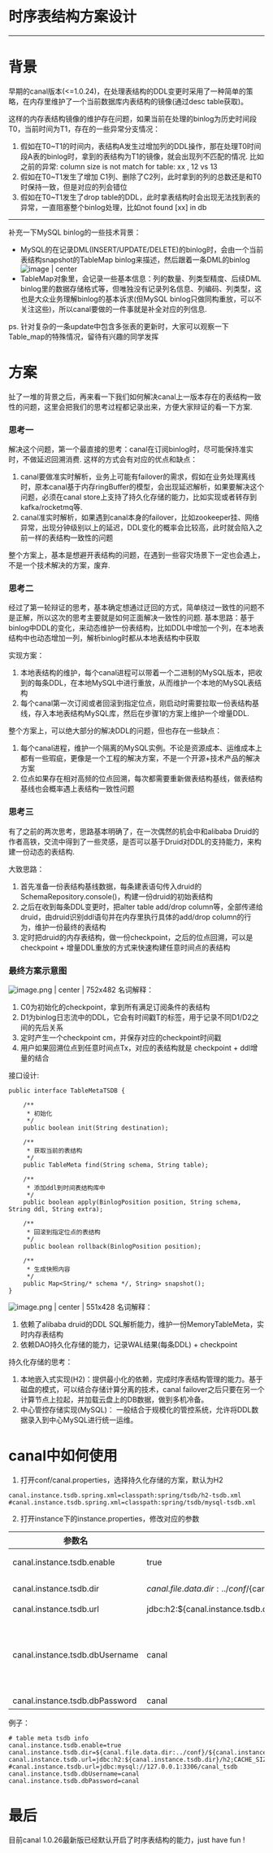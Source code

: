 # 时序表结构方案设计

***
# 背景
早期的canal版本(<=1.0.24)，在处理表结构的DDL变更时采用了一种简单的策略，在内存里维护了一个当前数据库内表结构的镜像(通过desc table获取)。

这样的内存表结构镜像的维护存在问题，如果当前在处理的binlog为历史时间段T0，当前时间为T1，存在的一些异常分支情况：

1. 假如在T0~T1的时间内，表结构A发生过增加列的DDL操作，那在处理T0时间段A表的binlog时，拿到的表结构为T1的镜像，就会出现列不匹配的情况.  比如之前的异常: column size is not match for table: xx ,  12 vs 13
2. 假如在T0~T1发生了增加 C1列、删除了C2列，此时拿到的列的总数还是和T0时保持一致，但是对应的列会错位
3. 假如在T0~T1发生了drop table的DDL，此时拿表结构时会出现无法找到表的异常，一直阻塞整个binlog处理，比如not found [xx] in db

----
补充一下MySQL binlog的一些技术背景：
* MySQL的在记录DML(INSERT/UPDATE/DELETE)的binlog时，会由一个当前表结构snapshot的TableMap binlog来描述，然后跟着一条DML的binlog
![image | center](https://cdn.yuque.com/lark/2018/png/5565/1522133102367-fab8de5a-33d0-4614-864b-343403f449cb.png "")
* TableMap对象里，会记录一些基本信息：列的数量、列类型精度、后续DML binlog里的数据存储格式等，但唯独没有记录列名信息、列编码、列类型，这也是大众业务理解binlog的基本诉求(但MySQL binlog只做同构重放，可以不关注这些)，所以canal要做的一件事就是补全对应的列信息. 

ps. 针对复杂的一条update中包含多张表的更新时，大家可以观察一下Table\_map的特殊情况，留待有兴趣的同学发挥

# 方案
扯了一堆的背景之后，再来看一下我们如何解决canal上一版本存在的表结构一致性的问题，这里会把我们的思考过程都记录出来，方便大家辩证的看一下方案. 

### 思考一
解决这个问题，第一个最直接的思考：canal在订阅binlog时，尽可能保持准实时，不做延迟回溯消费.  这样的方式会有对应的优点和缺点：
1. canal要做准实时解析，业务上可能有failover的需求，假如在业务处理离线时，原本canal基于内存ringBuffer的模型，会出现延迟解析，如果要解决这个问题，必须在canal store上支持了持久化存储的能力，比如实现或者转存到kafka/rocketmq等. 
2. canal准实时解析，如果遇到canal本身的failover，比如zookeeper挂、网络异常，出现分钟级别以上的延迟，DDL变化的概率会比较高，此时就会陷入之前一样的表结构一致性的问题

  整个方案上，基本是想避开表结构的问题，在遇到一些容灾场景下一定也会遇上，不是一个技术解决的方案，废弃. 

### 思考二
经过了第一轮辩证的思考，基本确定想通过迂回的方式，简单绕过一致性的问题不是正解，所以这次的思考主要就是如何正面解决一致性的问题. 
基本思路：基于binlog中DDL的变化，来动态维护一份表结构，比如DDL中增加一个列，在本地表结构中也动态增加一列，解析binlog时都从本地表结构中获取

实现方案：
1. 本地表结构的维护，每个canal进程可以带着一个二进制的MySQL版本，把收到的每条DDL，在本地MySQL中进行重放，从而维护一个本地的MySQL表结构
2. 每个canal第一次订阅或者回滚到指定位点，刚启动时需要拉取一份表结构基线，存入本地表结构MySQL库，然后在步骤1的方案上维护一个增量DDL.  

整个方案上，可以绝大部分的解决DDL的问题，但也存在一些缺点：
1. 每个canal进程，维护一个隔离的MySQL实例。不论是资源成本、运维成本上都有一些瑕疵，更像是一个工程的解决方案，不是一个开源+技术产品的解决方案
2. 位点如果存在相对高频的位点回溯，每次都需要重新做表结构基线，做表结构基线也会概率遇上表结构一致性问题

### 思考三
有了之前的两次思考，思路基本明确了，在一次偶然的机会中和alibaba Druid的作者高铁，交流中得到了一些灵感，是否可以基于Druid对DDL的支持能力，来构建一份动态的表结构.  

大致思路：
1. 首先准备一份表结构基线数据，每条建表语句传入druid的SchemaRepository.console()，构建一份druid的初始表结构
2. 之后在收到每条DDL变更时，把alter table add/drop column等，全部传递给druid，由druid识别ddl语句并在内存里执行具体的add/drop column的行为，维护一份最终的表结构
3. 定时把druid的内存表结构，做一份checkpoint，之后的位点回溯，可以是checkpoint + 增量DDL重放的方式来快速构建任意时间点的表结构


### 最终方案示意图
![image.png | center | 752x482](https://cdn.yuque.com/lark/2018/png/5565/1522139354551-145cdf8a-321f-427c-ae60-1364c636ad48.png "")
名词解释：
1. C0为初始化的checkpoint，拿到所有满足订阅条件的表结构
2. D1为binlog日志流中的DDL，它会有时间戳T的标签，用于记录不同D1/D2之间的先后关系
3. 定时产生一个checkpoint cm，并保存对应的checkpoint时间戳
4. 用户如果回溯位点到任意时间点Tx，对应的表结构就是 checkpoint + ddl增量的结合

接口设计:
```plain
public interface TableMetaTSDB {

    /**
     * 初始化
     */
    public boolean init(String destination);

    /**
     * 获取当前的表结构
     */
    public TableMeta find(String schema, String table);

    /**
     * 添加ddl到时间表结构库中
     */
    public boolean apply(BinlogPosition position, String schema, String ddl, String extra);

    /**
     * 回滚到指定位点的表结构
     */
    public boolean rollback(BinlogPosition position);

    /**
     * 生成快照内容
     */
    public Map<String/* schema */, String> snapshot();
}
```

![image.png | center | 551x428](https://cdn.yuque.com/lark/2018/png/5565/1522140855240-d39cc6f0-b4a1-482c-b689-6903e8e15f19.png "")
   名词解释：
1. 依赖了alibaba druid的DDL SQL解析能力，维护一份MemoryTableMeta，实时内存表结构
2. 依赖DAO持久化存储的能力，记录WAL结果(每条DDL) +  checkpoint

持久化存储的思考：
1. 本地嵌入式实现(H2)：提供最小化的依赖，完成时序表结构管理的能力。基于磁盘的模式，可以结合存储计算分离的技术，canal failover之后只要在另一个计算节点上拉起，并加载云盘上的DB数据，做到多机冷备。
2. 中心管控存储实现(MySQL)： 一般结合于规模化的管控系统，允许将DDL数据录入到中心MySQL进行统一运维。

# canal中如何使用
1. 打开conf/canal.properties，选择持久化存储的方案，默认为H2
```plain
canal.instance.tsdb.spring.xml=classpath:spring/tsdb/h2-tsdb.xml
#canal.instance.tsdb.spring.xml=classpath:spring/tsdb/mysql-tsdb.xml
```


2. 打开instance下的instance.properties，修改对应的参数 


| 参数名 | 默认值 | 描述 |
| --- | --- | --- |
| canal.instance.tsdb.enable | true | 是否开启时序表结构的能力 |
| canal.instance.tsdb.dir | ${canal.file.data.dir:../conf}/${canal.instance.destination:} | 默认存储到conf/$instance |
| canal.instance.tsdb.url | jdbc:h2:${canal.instance.tsdb.dir}/h2;CACHE\_SIZE=1000;MODE=MYSQL; | jdbc链接串 |
| canal.instance.tsdb.dbUsername | canal | jdbc用户名，因为有自动创建表的能力，所以对该用户需要有create table的权限 |
| canal.instance.tsdb.dbPassword | canal | jdbc密码 |

例子：
```plain
# table meta tsdb info
canal.instance.tsdb.enable=true
canal.instance.tsdb.dir=${canal.file.data.dir:../conf}/${canal.instance.destination:}
canal.instance.tsdb.url=jdbc:h2:${canal.instance.tsdb.dir}/h2;CACHE_SIZE=1000;MODE=MYSQL;
#canal.instance.tsdb.url=jdbc:mysql://127.0.0.1:3306/canal_tsdb
canal.instance.tsdb.dbUsername=canal
canal.instance.tsdb.dbPassword=canal
```

# 最后
  目前canal 1.0.26最新版已经默认开启了时序表结构的能力，just have fun !